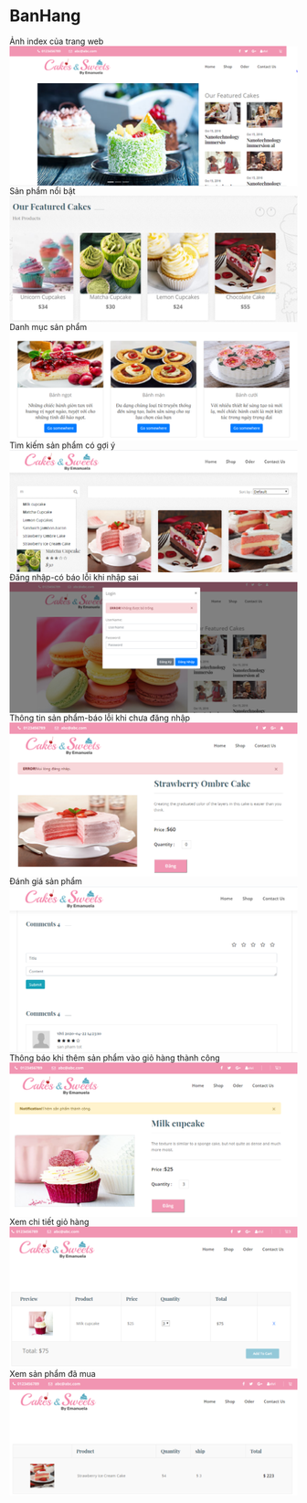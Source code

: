 # BanHang
Ảnh index của trang web
<img align="left" src="img_readme\Capture1.PNG">
<br>
Sản phẩm nổi bật
<img align="left" src="img_readme\Capture2.PNG">
<br>
Danh mục sản phẩm
<img align="left" src="img_readme\Capture3.PNG">
<br>
Tìm kiếm sản phẩm có gợi ý
<img align="left" src="img_readme\Capture4.PNG">
<br>
Đăng nhập-có báo lỗi khi nhập sai
<img align="left" src="img_readme\Capture5.PNG">
<br>
Thông tin sản phẩm-báo lỗi khi chưa đăng nhập
<img align="left" src="img_readme\Capture6.PNG">
<br>
Đánh giá sản phẩm
<img align="left" src="img_readme\Capture7.PNG">
<br>
Thông báo khi thêm sản phẩm vào giỏ hàng thành công
<img align="left" src="img_readme\Capture8.PNG">
<br>
Xem chi tiết giỏ hàng
<img align="left" src="img_readme\Capture9.PNG">
<br>
Xem sản phẩm đã mua
<img align="left" src="img_readme\Capture10.PNG">
<br>


